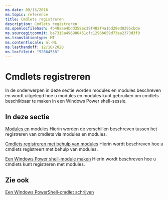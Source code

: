 ```yaml
---
ms.date: 09/13/2016
ms.topic: reference
title: Cmdlets registreren
description: Cmdlets registreren
ms.openlocfilehash: 4b48aae4bdd358ec39f482f4a1bd29ed0295cbde
ms.sourcegitcommit: ba7315a496986451cfc1296b659d73ea2373d3f0
ms.translationtype: MT
ms.contentlocale: nl-NL
ms.lasthandoff: 12/10/2020
ms.locfileid: "92664538"
---
```

# <a name="registering-cmdlets"></a>Cmdlets registreren

In de onderwerpen in deze sectie worden modules en modules beschreven en wordt uitgelegd hoe u modules en modules kunt gebruiken om cmdlets beschikbaar te maken in een Windows Power shell-sessie.

## <a name="in-this-section"></a>In deze sectie

[Modules en](./modules-and-snap-ins.md) modules Hierin worden de verschillen beschreven tussen het registreren van cmdlets via modules en modules.

[Cmdlets registreren met behulp van modules](./how-to-import-cmdlets-using-modules.md) Hierin wordt beschreven hoe u cmdlets registreert met behulp van modules.

[Een Windows Power shell-module maken](./how-to-create-a-windows-powershell-snap-in.md) Hierin wordt beschreven hoe u cmdlets kunt registreren met modules.

## <a name="see-also"></a>Zie ook

[Een Windows PowerShell-cmdlet schrijven](../cmdlet/cmdlet-overview.md)
